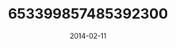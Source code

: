 ---
title: "653399857485392300"
image: "2014-02-11 20.35.54 653399857485392300_46248401"
date: "2014-02-11"
type: "photo"
---